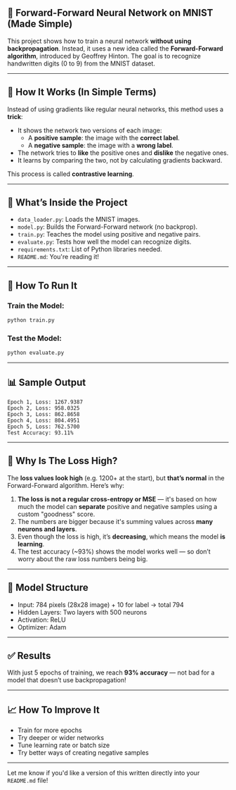 

## 🧠 Forward-Forward Neural Network on MNIST (Made Simple)

This project shows how to train a neural network **without using backpropagation**. Instead, it uses a new idea called the **Forward-Forward algorithm**, introduced by Geoffrey Hinton. The goal is to recognize handwritten digits (0 to 9) from the MNIST dataset.

---

## 🔧 How It Works (In Simple Terms)

Instead of using gradients like regular neural networks, this method uses a **trick**:
- It shows the network two versions of each image:
  - A **positive sample**: the image with the **correct label**.
  - A **negative sample**: the image with a **wrong label**.
- The network tries to **like** the positive ones and **dislike** the negative ones.
- It learns by comparing the two, not by calculating gradients backward.

This process is called **contrastive learning**.

---

## 🧱 What’s Inside the Project

- `data_loader.py`: Loads the MNIST images.
- `model.py`: Builds the Forward-Forward network (no backprop).
- `train.py`: Teaches the model using positive and negative pairs.
- `evaluate.py`: Tests how well the model can recognize digits.
- `requirements.txt`: List of Python libraries needed.
- `README.md`: You're reading it!

---

## 🚀 How To Run It

### Train the Model:
```bash
python train.py
```

### Test the Model:
```bash
python evaluate.py
```

---

## 📊 Sample Output

```
Epoch 1, Loss: 1267.9387
Epoch 2, Loss: 958.0325
Epoch 3, Loss: 862.8658
Epoch 4, Loss: 804.4951
Epoch 5, Loss: 762.5700
Test Accuracy: 93.11%
```

---

## 🤔 Why Is The Loss High?

The **loss values look high** (e.g. 1200+ at the start), but **that’s normal** in the Forward-Forward algorithm. Here’s why:

1. **The loss is not a regular cross-entropy or MSE** — it's based on how much the model can **separate** positive and negative samples using a custom "goodness" score.
2. The numbers are bigger because it's summing values across **many neurons and layers**.
3. Even though the loss is high, it’s **decreasing**, which means the model **is learning**.
4. The test accuracy (~93%) shows the model works well — so don’t worry about the raw loss numbers being big.

---

## 🧠 Model Structure

- Input: 784 pixels (28x28 image) + 10 for label → total 794
- Hidden Layers: Two layers with 500 neurons
- Activation: ReLU
- Optimizer: Adam

---

## ✅ Results

With just 5 epochs of training, we reach **93% accuracy** — not bad for a model that doesn’t use backpropagation!

---

## 📈 How To Improve It

- Train for more epochs
- Try deeper or wider networks
- Tune learning rate or batch size
- Try better ways of creating negative samples

---

Let me know if you'd like a version of this written directly into your `README.md` file!